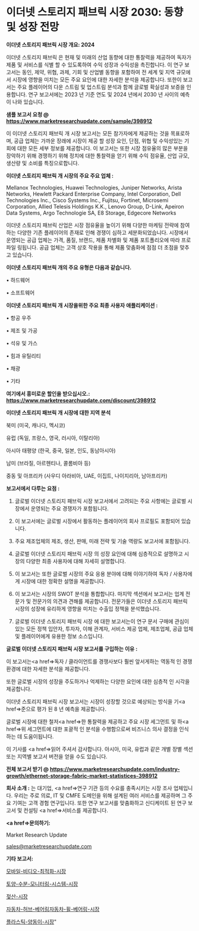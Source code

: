 # 이더넷 스토리지 패브릭 시장 2030: 동향 및 성장 전망

<strong>이더넷 스토리지 패브릭 시장 개요: 2024</strong>

이더넷 스토리지 패브릭 은 현재 및 미래의 산업 동향에 대한 통찰력을 제공하여 독자가 제품 및 서비스를 식별 할 수 있도록하여 수익 성장과 수익성을 촉진합니다. 이 연구 보고서는 동인, 제약, 위협, 과제, 기회 및 산업별 동향을 포함하여 전 세계 및 지역 규모에서 시장에 영향을 미치는 모든 주요 요인에 대한 자세한 분석을 제공합니다. 또한이 보고서는 주요 플레이어의 다운 스트림 및 업스트림 분석과 함께 글로벌 확실성과 보증을 인용합니다. 연구 보고서에는 2023 년 기준 연도 및 2024 년에서 2030 년 사이의 예측이 나와 있습니다.



<strong>샘플 보고서 요청 @ <a href=https://www.marketresearchupdate.com/sample/398912>https://www.marketresearchupdate.com/sample/398912</a></strong>

이 이더넷 스토리지 패브릭 개 시장 보고서는 모든 참가자에게 제공하는 것을 목표로하며, 공급 업체는 가까운 장래에 시장이 제공 할 성장 요인, 단점, 위협 및 수익성있는 기회에 대한 모든 세부 정보를 제공합니다. 이 보고서는 또한 시장 점유율의 많은 부분을 장악하기 위해 경쟁하기 위해 정치에 대한 통찰력을 얻기 위해 수익 점유율, 산업 규모, 생산량 및 소비를 특징으로합니다.



<strong>이더넷 스토리지 패브릭 개 시장의 주요 주요 업체 :</strong>

Mellanox Technologies, Huawei Technologies, Juniper Networks, Arista Networks, Hewlett Packard Enterprise Company, Intel Corporation, Dell Technologies Inc., Cisco Systems Inc., Fujitsu, Fortinet, Microsemi Corporation, Allied Telesis Holdings K.K., Lenovo Group, D-Link, Apeiron Data Systems, Argo Technologie SA, E8 Storage, Edgecore Networks

이더넷 스토리지 패브릭 산업은 시장 점유율을 높이기 위해 다양한 마케팅 전략에 참여하는 다양한 기존 플레이어의 존재로 인해 경쟁이 심하고 세분화되었습니다. 시장에서 운영되는 공급 업체는 가격, 품질, 브랜드, 제품 차별화 및 제품 포트폴리오에 따라 프로파일 링됩니다. 공급 업체는 고객 상호 작용을 통해 제품 맞춤화에 점점 더 초점을 맞추고 있습니다.



<strong>이더넷 스토리지 패브릭 개의 주요 유형은 다음과 같습니다.</strong>

• 하드웨어

• 소프트웨어



<strong>이더넷 스토리지 패브릭 개 시장을위한 주요 최종 사용자 애플리케이션 :</strong>

• 항공 우주

• 제조 및 가공

• 석유 및 가스

• 힘과 유틸리티

• 채광

• 기타



<strong>여기에서 흥미로운 할인을 받으십시오.: <a href=https://www.marketresearchupdate.com/discount/398912>https://www.marketresearchupdate.com/discount/398912</a></strong>



<strong>이더넷 스토리지 패브릭 개 시장에 대한 지역 분석</strong>

북미 (미국, 캐나다, 멕시코)

유럽 (독일, 프랑스, 영국, 러시아, 이탈리아)

아시아 태평양 (한국, 중국, 일본, 인도, 동남아시아)

남미 (브라질, 아르헨티나, 콜롬비아 등)

중동 및 아프리카 (사우디 아라비아, UAE, 이집트, 나이지리아, 남아프리카)



<strong>보고서에서 다루는 요점 :</strong>

1. 글로벌 이더넷 스토리지 패브릭 시장 보고서에서 고려되는 주요 사항에는 글로벌 시장에서 운영되는 주요 경쟁자가 포함됩니다.

2. 이 보고서에는 글로벌 시장에서 활동하는 플레이어의 회사 프로필도 포함되어 있습니다.

3. 주요 제조업체의 제조, 생산, 판매, 미래 전략 및 기술 역량도 보고서에 포함됩니다.

4. 글로벌 이더넷 스토리지 패브릭 시장 의 성장 요인에 대해 심층적으로 설명하고 시장의 다양한 최종 사용자에 대해 자세히 설명합니다.

5. 이 보고서는 또한 글로벌 시장의 주요 응용 분야에 대해 이야기하여 독자 / 사용자에게 시장에 대한 정확한 설명을 제공합니다.

6. 이 보고서는 시장의 SWOT 분석을 통합합니다. 마지막 섹션에서 보고서는 업계 전문가 및 전문가의 의견과 견해를 제공합니다. 전문가들은 이더넷 스토리지 패브릭 시장의 성장에 유리하게 영향을 미치는 수출입 정책을 분석했습니다.

7. 글로벌 이더넷 스토리지 패브릭 시장 에 대한 보고서는이 연구 문서 구매에 관심이있는 모든 정책 입안자, 투자자, 이해 관계자, 서비스 제공 업체, 제조업체, 공급 업체 및 플레이어에게 유용한 정보 소스입니다.



<strong>글로벌 이더넷 스토리지 패브릭 시장 보고서를 구입하는 이유 :</strong>

이 보고서는<a href=>독자 / 클</a>라이언트를 경쟁사보다 훨씬 앞서게하는 역동적 인 경쟁 환경에 대한 자세한 분석을 제공합니다.

또한 글로벌 시장의 성장을 주도하거나 억제하는 다양한 요인에 대한 심층적 인 시각을 제공합니다.

이더넷 스토리지 패브릭 시장 보고서는 시장이 성장할 것으로 예상되는 방식을 기<a href=>준으로</a> 평가 된 8 년 예측을 제공합니다.

글로벌 시장에 대한 철저<a href=>한 통찰력</a>을 제공하고 주요 시장 세그먼트 및 하<a href=>위 세그</a>먼트에 대한 포괄적 인 분석을 수행함으로써 비즈니스 의사 결정을 인식하는 데 도움이됩니다.

이 기사를 <a href=>읽어 주</a>셔서 감사합니다. 아시아, 미국, 유럽과 같은 개별 장별 섹션 또는 지역별 보고서 버전을 얻을 수도 있습니다.



<strong>전체 보고서 받기 @ <a href=https://www.marketresearchupdate.com/industry-growth/ethernet-storage-fabric-market-statistices-398912>https://www.marketresearchupdate.com/industry-growth/ethernet-storage-fabric-market-statistices-398912</a></strong>



<strong>회사 소개 :</strong>
는 대기업, <a href=>연구 기</a>관 등의 수요를 충족시키는 시장 조사 업체입니다. 우리는 주로 의료, IT 및 CMFE 도메인을 위해 설계된 여러 서비스를 제공하며 그 주요 기여는 고객 경험 연구입니다. 또한 연구 보고서를 맞춤화하고 신디케이트 된 연구 보고서 및 컨설팅 <a href=>서비</a>스를 제공합니다.



<strong><a href=>문의하기:</a></strong>

Market Research Update

sales@marketresearchupdate.com



<strong>기타 보고서:</strong>

<a href=https://www.linkedin.com/pulse/모바일-비디오-최적화-시장-동향-및-성장-전망-survey-spotlight-pro-24-analysis/>모바일-비디오-최적화-시장</a>

<a href=https://www.linkedin.com/pulse/토양-수분-모니터링-시스템-시장-규모-및-성장-2023-consumer-connection-chronicles-24--pkvaf/>토양-수분-모니터링-시스템-시장</a>

<a href=https://www.linkedin.com/pulse/젖산-시장-현재-및-미래-성장-2029-survey-spotlight-pro-24-analysis-vffjf/>젖산-시장</a>

<a href=https://www.linkedin.com/pulse/자동차-허브-베어링자동차-휠-베어링-시장-규모-및-성장-2023-isdailynews-gif7f/>자동차-허브-베어링자동차-휠-베어링-시장</a>

<a href=https://www.linkedin.com/pulse/플라스틱-양동이-시장-세분화-연구-및-목표-고객2029년-trendsetters-talk-360-analysis-aviif/>플라스틱-양동이-시장</a>"
